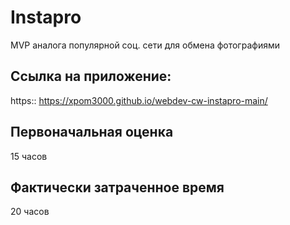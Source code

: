 # Instapro

MVP аналога популярной соц. сети для обмена фотографиями

## Ссылка на приложение:

https:: https://xpom3000.github.io/webdev-cw-instapro-main/

## Первоначальная оценка

15 часов

## Фактически затраченное время

20 часов
